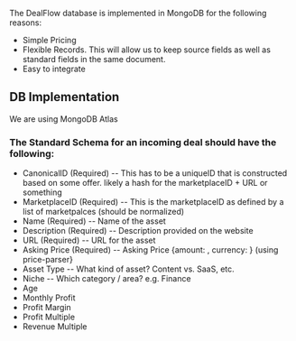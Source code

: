 The DealFlow database is implemented in MongoDB for the following reasons:

- Simple Pricing
- Flexible Records. This will allow us to keep source fields as well as standard fields in the same document.
- Easy to integrate


## DB Implementation

We are using MongoDB Atlas


### The Standard Schema for an incoming deal should have the following:

- CanonicalID (Required) -- This has to be a uniqueID that is constructed based on some offer. likely a hash for the marketplaceID + URL or something
- MarketplaceID (Required) -- This is the marketplaceID as defined by a list of marketpalces (should be normalized)
- Name (Required) -- Name of the asset 
- Description (Required) -- Description provided on the website
- URL (Required) -- URL for the asset
- Asking Price (Required) -- Asking Price  {amount: , currency: } (using price-parser}
- Asset Type --  What kind of asset? Content vs. SaaS, etc.
- Niche -- Which category / area? e.g. Finance
- Age
- Monthly Profit
- Profit Margin
- Profit Multiple
- Revenue Multiple



